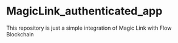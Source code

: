 # MagicLink_authenticated_app

This repository is just a simple integration of Magic Link with Flow Blockchain
